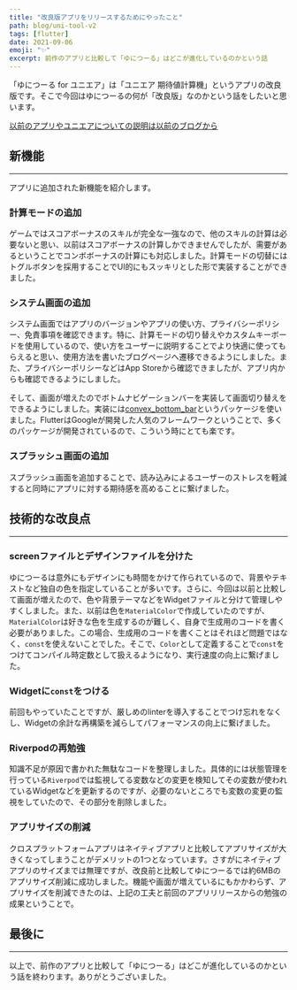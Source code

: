```yaml
---
title: "改良版アプリをリリースするためにやったこと"
path: blog/uni-tool-v2
tags: [flutter]
date: 2021-09-06
emoji: "✨"
excerpt: 前作のアプリと比較して「ゆにつーる」はどこが進化しているのかという話
---
```


「ゆにつーる for ユニエア」は「ユニエア 期待値計算機」というアプリの改良版です。そこで今回はゆにつーるの何が「改良版」なのかという話をしたいと思います。

[以前のアプリやユニエアについての説明は以前のブログから](https://www.zoniha.icu/blog/uoa-ev-calculator)

## 新機能

---

アプリに追加された新機能を紹介します。


### 計算モードの追加

ゲームではスコアボーナスのスキルが完全な一強なので、他のスキルの計算は必要ないと思い、以前はスコアボーナスの計算しかできませんでしたが、需要があるということでコンボボーナスの計算にも対応しました。計算モードの切替にはトグルボタンを採用することでUI的にもスッキリとした形で実装することができました。

### システム画面の追加

システム画面ではアプリのバージョンやアプリの使い方、プライバシーポリシー、免責事項を確認できます。特に、計算モードの切り替えやカスタムキーボードを使用しているので、使い方をユーザーに説明することでより快適に使ってもらえると思い、使用方法を書いたブログページへ遷移できるようにしました。また、プライバシーポリシーなどはApp Storeから確認できましたが、アプリ内からも確認できるようにしました。

そして、画面が増えたのでボトムナビゲーションバーを実装して画面切り替えをできるようにしました。実装には[convex_bottom_bar](https://pub.dev/packages/convex_bottom_bar)というパッケージを使いました。FlutterはGoogleが開発した人気のフレームワークということで、多くのパッケージが開発されているので、こういう時にとても楽です。

### スプラッシュ画面の追加

スプラッシュ画面を追加することで、読み込みによるユーザーのストレスを軽減すると同時にアプリに対する期待感を高めることに繋げました。

## 技術的な改良点

---

### screenファイルとデザインファイルを分けた

ゆにつーるは意外にもデザインにも時間をかけて作られているので、背景やテキストなど独自の色を指定していることが多いです。さらに、今回は以前と比較して画面が増えたので、色や背景テーマなどをWidgetファイルと分けて管理しやすくしました。また、以前は色を`MaterialColor`で作成していたのですが、`MaterialColor`は好きな色を生成するのが難しく、自身で生成用のコードを書く必要がありました。この場合、生成用のコードを書くことはそれほど問題ではなく、`const`を使えないことでした。そこで、`Color`として定義することで`const`をつけてコンパイル時定数として扱えるようになり、実行速度の向上に繋げました。

### Widgetに`const`をつける

前回もやっていたことですが、厳しめのlinterを導入することでつけ忘れをなくし、Widgetの余計な再構築を減らしてパフォーマンスの向上に繋げました。

### Riverpodの再勉強

知識不足が原因で書かれた無駄なコードを整理しました。具体的には状態管理を行っている`Riverpod`では監視してる変数などの変更を検知してその変数が使われているWidgetなどを更新するのですが、必要のないところでも変数の変更の監視をしていたので、その部分を削除しました。

### アプリサイズの削減

クロスプラットフォームアプリはネイティブアプリと比較してアプリサイズが大きくなってしまうことがデメリットの1つとなっています。さすがにネイティブアプリのサイズまでは無理ですが、改良前と比較してゆにつーるでは約6MBのアプリサイズ削減に成功しました。機能や画面が増えているにもかかわらず、アプリサイズを削減できたのは、上記の工夫と前回のアプリリリースからの勉強の成果ということで。

## 最後に

---

以上で、前作のアプリと比較して「ゆにつーる」はどこが進化しているのかという話を終わります。ありがとうございました。
